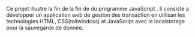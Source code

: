 Ce projet illustre la fin de la fin de du programme JavaScript . 
Il consiste a développer un application web de gestion des transaction en utilisan les technologies HTML, CSS(tailwindcss) et JavaScript avec le localstorage pour la sauvegarde de donnée.
